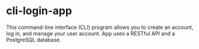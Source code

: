 # cli-login-app
This command-line interface (CLI) program allows you to create an account, log in, and manage your user account. App uses a RESTful API and a PostgreSQL database. 

